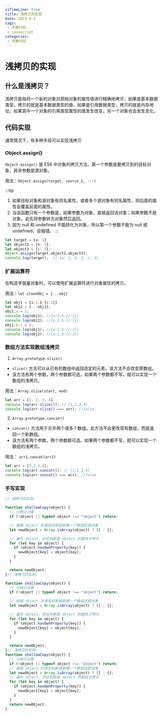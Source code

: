 ```yaml
---
isTimeLine: true
title: 浅拷贝的实现
date: 2023-9-3
tags:
 - 手撕代码
 - javascript
categories:
 - 手撕代码
---
```


# 浅拷贝的实现

## 什么是浅拷贝？
浅拷贝是指将一个新的对象对原始对象的属性值进行精确地拷贝，如果是基本数据类型，拷贝的就是基本数据类型的值，如果是引用数据类型，拷贝的就是内存地址。如果其中一个对象的引用类型属性的值发生改变，另一个对象也会发生变化。

## 代码实现

通常情况下，有多种手段可以实现浅拷贝

### Object.assign()

`Object.assign()` 是 ES6 中对象的拷贝方法，第一个参数是要拷贝到的目标对象，其余参数是源对象。

用法：`Object.assign(target, source_1, ···)`

:::tip
1. 如果目标对象和源对象有同名属性，或者多个源对象有同名属性，则后面的属性会覆盖前面的属性。
2. 当该函数只有一个参数是，如果参数为对象，直接返回该对象；如果参数不是对象，会先将参数转为对象然后返回。
3. 因为 null 和 undefined 不能转化为对象，所以第一个参数不能为 null 或 undefined，会报错。
:::

```js
let target = {a: 1} 
let object2 = {b: 2};
let object3 = {c: 3};
Object.assign(target,object2,object3);  
console.log(target);  // {a: 1, b: 2, c: 3}
```

### 扩展运算符
在构造字面量对象时，可以使用扩展运算符进行对象属性的拷贝。

用法：`let cloneObj = {...obj}`

```js
let obj1 = {a:1,b:{c:1}}
let obj2 = {...obj1};
obj1.a = 2;
console.log(obj1); //{a:2,b:{c:1}}
console.log(obj2); //{a:1,b:{c:1}}
obj1.b.c = 2;
console.log(obj1); //{a:2,b:{c:2}}
console.log(obj2); //{a:1,b:{c:2}}
```

### 数组方法实现数组浅拷贝
1. `Array.prototype.slice()`
- `slice()` 方法可以从已有的数组中返回选定的元素，该方法不会改变原数组。
- 该方法有两个参数，两个参数都可选，如果两个参数都不写，就可以实现一个数组的浅拷贝。

用法：`Array.slice(start, end)`

```js
let arr = [1, 2, 3, 4]
console.log(arr.slice()); // [1,2,3,4]
console.log(arr.slice() === arr); //false
```

2. `Array.prototype.concat()`
- `concat()` 方法用于合并两个或多个数组。此方法不会更改现有数组，而是返回一个新数组。
- 该方法有两个参数，两个参数都可选，如果两个参数都不写，就可以实现一个数组的浅拷贝。

用法： `arr1.concat(arr2)`

```js
let arr = [1,2,3,4];
console.log(arr.concat()); // [1,2,3,4]
console.log(arr.concat() === arr); //false
```

### 手写实现

```js
// 浅拷贝的实现;

function shallowCopy(object) {
  // 只拷贝对象
  if (!object || typeof object !== "object") return;

  // 根据 object 的类型判断是新建一个数组还是对象
  let newObject = Array.isArray(object) ? [] : {};

  // 遍历 object，并且判断是 object 的属性才拷贝
  for (let key in object) {
    if (object.hasOwnProperty(key)) {
      newObject[key] = object[key];
    }
  }

  return newObject;
}// 浅拷贝的实现;

function shallowCopy(object) {
  // 只拷贝对象
  if (!object || typeof object !== "object") return;

  // 根据 object 的类型判断是新建一个数组还是对象
  let newObject = Array.isArray(object) ? [] : {};

  // 遍历 object，并且判断是 object 的属性才拷贝
  for (let key in object) {
    if (object.hasOwnProperty(key)) {
      newObject[key] = object[key];
    }
  }

  return newObject;
}// 浅拷贝的实现;
function shallowCopy(object) {
  // 只拷贝对象
  if (!object || typeof object !== "object") return;
  // 根据 object 的类型判断是新建一个数组还是对象
  let newObject = Array.isArray(object) ? [] : {};
  // 遍历 object，并且判断是 object 的属性才拷贝
  for (let key in object) {
    if (object.hasOwnProperty(key)) {
      newObject[key] = object[key];
    }
  }
  return newObject;
}

```
